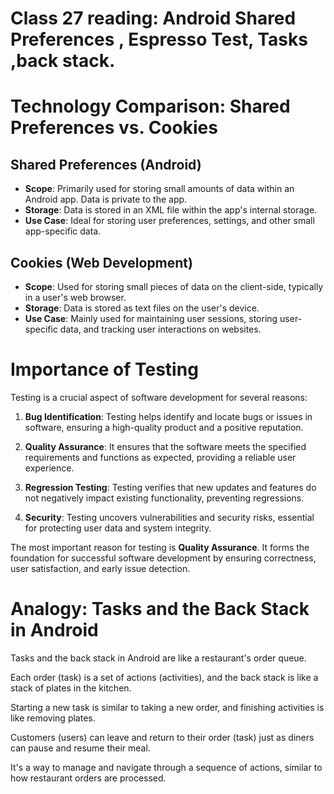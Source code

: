 # Class 27 reading: Android Shared Preferences , Espresso Test, Tasks ,back stack.
# Technology Comparison: Shared Preferences vs. Cookies

## Shared Preferences (Android)

- **Scope**: Primarily used for storing small amounts of data within an Android app. Data is private to the app.
- **Storage**: Data is stored in an XML file within the app's internal storage.
- **Use Case**: Ideal for storing user preferences, settings, and other small app-specific data.

## Cookies (Web Development)

- **Scope**: Used for storing small pieces of data on the client-side, typically in a user's web browser.
- **Storage**: Data is stored as text files on the user's device.
- **Use Case**: Mainly used for maintaining user sessions, storing user-specific data, and tracking user interactions on websites.

# Importance of Testing

Testing is a crucial aspect of software development for several reasons:

1. **Bug Identification**: Testing helps identify and locate bugs or issues in software, ensuring a high-quality product and a positive reputation.

2. **Quality Assurance**: It ensures that the software meets the specified requirements and functions as expected, providing a reliable user experience.

3. **Regression Testing**: Testing verifies that new updates and features do not negatively impact existing functionality, preventing regressions.

4. **Security**: Testing uncovers vulnerabilities and security risks, essential for protecting user data and system integrity.

The most important reason for testing is **Quality Assurance**. It forms the foundation for successful software development by ensuring correctness, user satisfaction, and early issue detection.

# Analogy: Tasks and the Back Stack in Android

 Tasks and the back stack in Android are like a restaurant's order queue.

 Each order (task) is a set of actions (activities), and the back stack is like a stack of plates in the kitchen.

 Starting a new task is similar to taking a new order, and finishing activities is like removing plates.
 
  Customers (users) can leave and return to their order (task) just as diners can pause and resume their meal.
  
 It's a way to manage and navigate through a sequence of actions, similar to how restaurant orders are processed.
